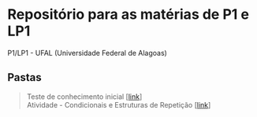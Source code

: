 # Repositório para as matérias de P1 e LP1
P1/LP1 - UFAL (Universidade Federal de Alagoas)

## Pastas
>Teste de conhecimento inicial [[link](https://github.com/vieirafrancisco/Francisco-Vieira/tree/master/Teste-de-conhecimento-inicial)]  
>Atividade - Condicionais e Estruturas de Repetição [[link](https://github.com/vieirafrancisco/Francisco-Vieira/tree/master/Atividade-Condicionais-e-Estruturas-de-Repetição)]
